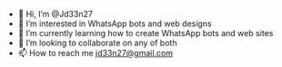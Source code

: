 - 👋 Hi, I’m @Jd33n27
- 👀 I’m interested in WhatsApp bots and web designs
- 🌱 I’m currently learning how to create WhatsApp bots and web sites
- 💞️ I’m looking to collaborate on any of both
- 📫 How to reach me jd33n27@gmail.com

<!---
Jd33n27/Jd33n27 is a ✨ special ✨ repository because its `README.md` (this file) appears on your GitHub profile.
You can click the Preview link to take a look at your changes.
--->
